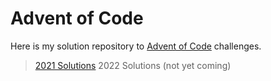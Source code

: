 # Advent of Code

Here is my solution repository to [Advent of Code](https://adventofcode.com/) challenges.
> [2021 Solutions](./src/2021/solution/)
> 2022 Solutions (not yet coming)